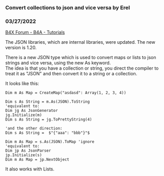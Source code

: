 ### Convert collections to json and vice versa by Erel
### 03/27/2022
[B4X Forum - B4A - Tutorials](https://www.b4x.com/android/forum/threads/132678/)

The JSON libraries, which are internal libraries, were updated. The new version is 1.20.  
  
There is a new JSON type which is used to convert maps or lists to json strings and vice versa, using the new As keyword.  
The idea is that you have a collection or string, you direct the compiler to treat it as "JSON" and then convert it to a string or a collection.  
  
It looks like this:  

```B4X
Dim m As Map = CreateMap("asdasd": Array(1, 2, 3, 4))  
  
Dim s As String = m.As(JSON).ToString  
'equivalent to:  
Dim jg As JsonGenerator  
jg.Initialize(m)  
Dim s As String = jg.ToPrettyString(4)  
  
'and the other direction:  
Dim s As String =  $"{"aaa": "bbb"}"$  
  
Dim m As Map = s.As(JSON).ToMap 'ignore  
'equivalent to:  
Dim jp As JsonParser  
jp.Initialize(s)  
Dim m As Map = jp.NextObject
```

  
It also works with Lists.